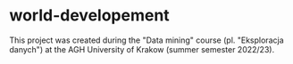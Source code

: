 # world-developement

This project was created during the "Data mining" course (pl. "Eksploracja danych") at the AGH University of Krakow (summer semester 2022/23).
